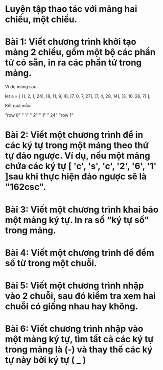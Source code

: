 # Luyện tập thao tác với mảng hai chiều, một chiều.


# Bài 1: Viết chương trình khởi tạo mảng 2 chiều, gồm một bộ các phần tử có sẵn, in ra các phần tử trong mảng.

Ví dụ mảng sau:

let a = [
   [1, 2, 1, 24],
   [8, 11, 9, 4],
   [7, 0, 7, 27],
   [7, 4, 28, 14],
   [3, 10, 26, 7]
];

Kết quả mẫu:

"row 0"
" 1"
" 2"
" 1"
" 24"
"row 1"

# Bài 2: Viết một chương trình để in các ký tự trong một mảng theo thứ tự đảo ngược. Ví dụ, nếu một mảng chứa các ký tự [ 'c', 's', 'c', '2', '6', '1' ]sau khi thực hiện đảo ngược sẽ là "162csc".

# Bài 3: Viết một chương trình khai báo một mảng ký tự. In ra số “ký tự số” trong mảng.

# Bài 4: Viết một chương trình để đếm số từ trong một chuỗi.

# Bài 5: Viết một chương trình nhập vào 2 chuỗi, sau đó kiểm tra xem hai chuỗi có giống nhau hay không.

# Bài 6: Viết chương trình nhập vào một mảng ký tự, tìm tất cả các ký tự trong mảng là (-) và thay thế các ký tự này bởi ký tự ( _ )
